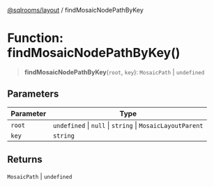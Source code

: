 [@sqlrooms/layout](../index.md) / findMosaicNodePathByKey

# Function: findMosaicNodePathByKey()

> **findMosaicNodePathByKey**(`root`, `key`): `MosaicPath` \| `undefined`

## Parameters

| Parameter | Type |
| ------ | ------ |
| `root` | `undefined` \| `null` \| `string` \| `MosaicLayoutParent` |
| `key` | `string` |

## Returns

`MosaicPath` \| `undefined`
